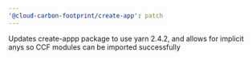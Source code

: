 ```yaml
---
'@cloud-carbon-footprint/create-app': patch
---
```


Updates create-appp package to use yarn 2.4.2, and allows for implicit anys so CCF modules can be imported successfully
